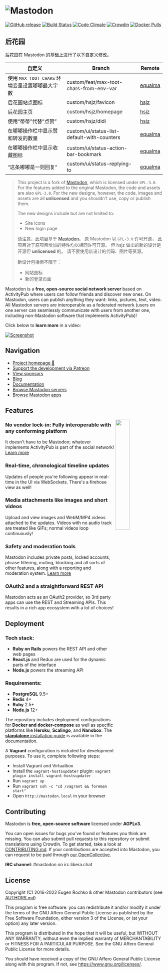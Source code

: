 ![Mastodon](https://i.imgur.com/NhZc40l.png)
========

[![GitHub release](https://img.shields.io/github/release/mastodon/mastodon.svg)][releases]
[![Build Status](https://img.shields.io/circleci/project/github/mastodon/mastodon.svg)][circleci]
[![Code Climate](https://img.shields.io/codeclimate/maintainability/mastodon/mastodon.svg)][code_climate]
[![Crowdin](https://d322cqt584bo4o.cloudfront.net/mastodon/localized.svg)][crowdin]
[![Docker Pulls](https://img.shields.io/docker/pulls/tootsuite/mastodon.svg)][docker]

[releases]: https://github.com/mastodon/mastodon/releases
[circleci]: https://circleci.com/gh/mastodon/mastodon
[code_climate]: https://codeclimate.com/github/mastodon/mastodon
[crowdin]: https://crowdin.com/project/mastodon
[docker]: https://hub.docker.com/r/tootsuite/mastodon/

## 后花园

后花园在 Mastodon 的基础上进行了以下自定义修改。

| 自定义                                         | Branch                                      | Remote    |
| ---------------------------------------------- | ------------------------------------------- | --------- |
| 使用 `MAX_TOOT_CHARS` 环境变量设置嘟嘟最大字数 | custom/feat/max-toot-chars-from-env-var     | [equalma] |
| 后花园站点图标                                 | custom/hsjz/favicon                         | [hsjz]    |
| 后花园主页                                     | custom/hsjz/homepage                        | [hsjz]    |
| 使用“蒂蒂”代替“点赞”                           | custom/hsjz/didi                            | [hsjz]    |
| 在嘟嘟操作栏中显示赞和转发的数量               | custom/ui/status-list-default-with-counters | [equalma] |
| 在嘟嘟操作栏中显示收藏图标                     | custom/ui/status-action-bar-bookmark        | [equalma] |
| “这条嘟嘟是一则回复”                           | custom/ui/status-replying-to                | [equalma] |

[hsjz]: https://github.com/hsjzengender/mastodon.git
[equalma]: https://github.com/EqualMa/mastodon.git

> This project is a fork of [Mastodon](https://github.com/mastodon/mastodon),
> which is licensed under `GPL-3.0`.
> For the features added to the original Mastodon,
> the code and assets are also `GPL-3.0`.
> For the new designs, however, the code, images and assets
> are all **unlicensed** and
> you shouldn't use, copy or publish them.
>
> The new designs include but are not limited to:
>
> - Site icons
> - New login page
>
> 请注意，此项目基于 [Mastodon](https://github.com/mastodon/mastodon)。
> 原 Mastodon 以 `GPL-3.0` 许可开源，
> 此项目对于原项目增加的特性均以相同许可开源。
> 但 hsjz 做出的新的设计是开源但 **unlicensed** 的。
> 请不要使用新设计的代码、图片等资源。
>
> 新设计包括但不限于：
>
> - 网站图标
> - 新的登录页面

Mastodon is a **free, open-source social network server** based on ActivityPub where users can follow friends and discover new ones. On Mastodon, users can publish anything they want: links, pictures, text, video. All Mastodon servers are interoperable as a federated network (users on one server can seamlessly communicate with users from another one, including non-Mastodon software that implements ActivityPub)!

Click below to **learn more** in a video:

[![Screenshot](https://blog.joinmastodon.org/2018/06/why-activitypub-is-the-future/ezgif-2-60f1b00403.gif)][youtube_demo]

[youtube_demo]: https://www.youtube.com/watch?v=IPSbNdBmWKE

## Navigation

- [Project homepage 🐘](https://joinmastodon.org)
- [Support the development via Patreon][patreon]
- [View sponsors](https://joinmastodon.org/sponsors)
- [Blog](https://blog.joinmastodon.org)
- [Documentation](https://docs.joinmastodon.org)
- [Browse Mastodon servers](https://joinmastodon.org/communities)
- [Browse Mastodon apps](https://joinmastodon.org/apps)

[patreon]: https://www.patreon.com/mastodon

## Features

<img src="https://docs.joinmastodon.org/elephant.svg" align="right" width="30%" />

### No vendor lock-in: Fully interoperable with any conforming platform

It doesn't have to be Mastodon; whatever implements ActivityPub is part of the social network! [Learn more](https://blog.joinmastodon.org/2018/06/why-activitypub-is-the-future/)

### Real-time, chronological timeline updates

Updates of people you're following appear in real-time in the UI via WebSockets. There's a firehose view as well!

### Media attachments like images and short videos

Upload and view images and WebM/MP4 videos attached to the updates. Videos with no audio track are treated like GIFs; normal videos loop continuously!

### Safety and moderation tools

Mastodon includes private posts, locked accounts, phrase filtering, muting, blocking and all sorts of other features, along with a reporting and moderation system. [Learn more](https://blog.joinmastodon.org/2018/07/cage-the-mastodon/)

### OAuth2 and a straightforward REST API

Mastodon acts as an OAuth2 provider, so 3rd party apps can use the REST and Streaming APIs. This results in a rich app ecosystem with a lot of choices!

## Deployment

### Tech stack:

- **Ruby on Rails** powers the REST API and other web pages
- **React.js** and Redux are used for the dynamic parts of the interface
- **Node.js** powers the streaming API

### Requirements:

- **PostgreSQL** 9.5+
- **Redis** 4+
- **Ruby** 2.5+
- **Node.js** 12+

The repository includes deployment configurations for **Docker and docker-compose** as well as specific platforms like **Heroku**, **Scalingo**, and **Nanobox**. The [**standalone** installation guide](https://docs.joinmastodon.org/admin/install/) is available in the documentation.

A **Vagrant** configuration is included for development purposes. To use it, complete following steps:

- Install Vagrant and Virtualbox
- Install the `vagrant-hostsupdater` plugin: `vagrant plugin install vagrant-hostsupdater`
- Run `vagrant up`
- Run `vagrant ssh -c "cd /vagrant && foreman start"`
- Open `http://mastodon.local` in your browser

## Contributing

Mastodon is **free, open-source software** licensed under **AGPLv3**.

You can open issues for bugs you've found or features you think are missing. You can also submit pull requests to this repository or submit translations using Crowdin. To get started, take a look at [CONTRIBUTING.md](CONTRIBUTING.md). If your contributions are accepted into Mastodon, you can request to be paid through [our OpenCollective](https://opencollective.com/mastodon).

**IRC channel**: #mastodon on irc.libera.chat

## License

Copyright (C) 2016-2022 Eugen Rochko & other Mastodon contributors (see [AUTHORS.md](AUTHORS.md))

This program is free software: you can redistribute it and/or modify it under the terms of the GNU Affero General Public License as published by the Free Software Foundation, either version 3 of the License, or (at your option) any later version.

This program is distributed in the hope that it will be useful, but WITHOUT ANY WARRANTY; without even the implied warranty of MERCHANTABILITY or FITNESS FOR A PARTICULAR PURPOSE. See the GNU Affero General Public License for more details.

You should have received a copy of the GNU Affero General Public License along with this program. If not, see <https://www.gnu.org/licenses/>.
